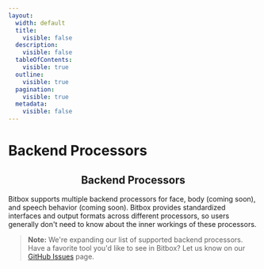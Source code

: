 ```yaml
---
layout:
  width: default
  title:
    visible: false
  description:
    visible: false
  tableOfContents:
    visible: true
  outline:
    visible: true
  pagination:
    visible: true
  metadata:
    visible: false
---
```


# Backend Processors

<h2 align="center">Backend Processors</h2>

Bitbox supports multiple backend processors for face, body (coming soon), and speech behavior (coming soon). Bitbox provides standardized interfaces and output formats across different processors, so users generally don't need to know about the inner workings of these processors.&#x20;

> **Note:** We're expanding our list of supported backend processors. Have a favorite tool you'd like to see in Bitbox? Let us know on our [GitHub Issues](https://github.com/compsygroup/bitbox/issues) page.
